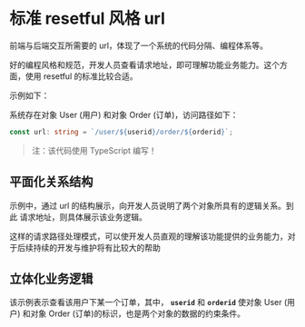 # 标准 resetful 风格 url

前端与后端交互所需要的 url，体现了一个系统的代码分隔、编程体系等。

好的编程风格和规范，开发人员查看请求地址，即可理解功能业务能力。这个方面，使用  resetful 的标准比较合适。

示例如下：

系统存在对象 User (用户) 和对象 Order (订单)，访问路径如下：

```typescript
const url: string = `/user/${userid}/order/${orderid}`;
```

> 注：该代码使用 TypeScript 编写！

## 平面化关系结构

示例中，通过 url 的结构展示，向开发人员说明了两个对象所具有的逻辑关系。到此 请求地址，则具体展示该业务逻辑。

这样的请求路径处理模式，可以使开发人员直观的理解该功能提供的业务能力，对于后续持续的开发与维护将有比较大的帮助

## 立体化业务逻辑

该示例表示查看该用户下某一个订单，其中，  **`userid`** 和 **`orderid`**  使对象 User (用户) 和对象 Order (订单)的标识，也是两个对象的数据的约束条件。